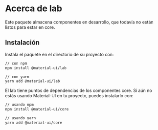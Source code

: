 # Acerca de lab

<p class="description">Este paquete almacena componentes en desarrollo, que todavía no están listos para estar en core.</p>

## Instalación

Instala el paquete en el directorio de su proyecto con:

```sh
// con npm
npm install @material-ui/lab

// con yarn
yarn add @material-ui/lab
```

El lab tiene puntos de dependencias de los componentes core. Si aún no estás usando Material-UI en tu proyecto, puedes instalarlo con:

```sh
// usando npm
npm install @material-ui/core

// usando yarn
yarn add @material-ui/core
```